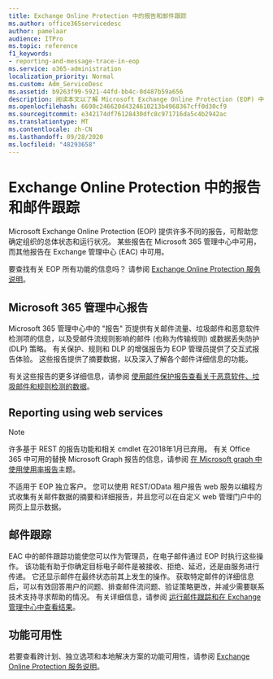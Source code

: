 ```yaml
---
title: Exchange Online Protection 中的报告和邮件跟踪
ms.author: office365servicedesc
author: pamelaar
audience: ITPro
ms.topic: reference
f1_keywords:
- reporting-and-message-trace-in-eop
ms.service: o365-administration
localization_priority: Normal
ms.custom: Adm_ServiceDesc
ms.assetid: b9263f99-5921-44fd-bb4c-0d487b59a656
description: 阅读本文以了解 Microsoft Exchange Online Protection (EOP) 中的报告和邮件跟踪。
ms.openlocfilehash: 6690c246620d4324610213b4968367cff0d30cf9
ms.sourcegitcommit: e342174df76128430dfc8c971716da5c4b2942ac
ms.translationtype: MT
ms.contentlocale: zh-CN
ms.lasthandoff: 09/28/2020
ms.locfileid: "48293658"
---
```

# <a name="reporting-and-message-trace-in-exchange-online-protection"></a>Exchange Online Protection 中的报告和邮件跟踪

Microsoft Exchange Online Protection (EOP) 提供许多不同的报告，可帮助您确定组织的总体状态和运行状况。 某些报告在 Microsoft 365 管理中心中可用，而其他报告在 Exchange 管理中心 (EAC) 中可用。

要查找有关 EOP 所有功能的信息吗？ 请参阅 [Exchange Online Protection 服务说明](exchange-online-protection-service-description.md)。

## <a name="microsoft-365-admin-center-reports"></a>Microsoft 365 管理中心报告

Microsoft 365 管理中心中的 "报告" 页提供有关邮件流量、垃圾邮件和恶意软件检测项的信息，以及受邮件流规则影响的邮件 (也称为传输规则) 或数据丢失防护 (DLP) 策略。 有关保护、规则和 DLP 的增强报告为 EOP 管理员提供了交互式报告体验。 这些报告提供了摘要数据，以及深入了解各个邮件详细信息的功能。

有关这些报告的更多详细信息，请参阅 [使用邮件保护报告查看关于恶意软件、垃圾邮件和规则检测的数据](https://docs.microsoft.com/exchange/monitoring/use-mail-protection-reports)。

## <a name="reporting-using-web-services"></a>Reporting using web services

> [!NOTE]
> 许多基于 REST 的报告功能和相关 cmdlet 在2018年1月已弃用。 有关 Office 365 中可用的替换 Microsoft Graph 报告的信息，请参阅 [在 Microsoft graph 中使用使用率报告](https://go.microsoft.com/fwlink/p/?LinkID=865135)主题。

不适用于 EOP 独立客户。 您可以使用 REST/OData 租户报告 web 服务以编程方式收集有关邮件数据的摘要和详细报告，并且您可以在自定义 web 管理门户中的网页上显示数据。

## <a name="message-trace"></a>邮件跟踪

EAC 中的邮件跟踪功能使您可以作为管理员，在电子邮件通过 EOP 时执行这些操作。 该功能有助于你确定目标电子邮件是被接收、拒绝、延迟，还是由服务进行传递。 它还显示邮件在最终状态前其上发生的操作。 获取特定邮件的详细信息后，可以有效回答用户的问题、排查邮件流问题、验证策略更改，并减少需要联系技术支持寻求帮助的情况。 有关详细信息，请参阅 [运行邮件跟踪和在 Exchange 管理中心中查看结果](https://docs.microsoft.com/exchange/monitoring/trace-an-email-message/run-a-message-trace-and-view-results)。

## <a name="feature-availability"></a>功能可用性

若要查看跨计划、独立选项和本地解决方案的功能可用性，请参阅 [Exchange Online Protection 服务说明](exchange-online-protection-service-description.md)。
